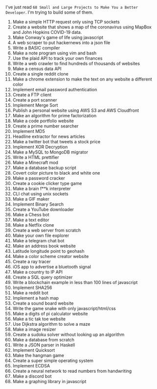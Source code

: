I've just read `68 Small and Large Projects to Make You a Better Developer`.
I'm trying to build some of them.

1) Make a simple HTTP request only using TCP sockets
2) Create a website that shows a map of the coronavirus using MapBox and John Hopkins COVID-19 data.
3) Make Conway's game of life using javascript
4) A web scraper to put hackernews into a json file
5) Write a BASIC compiler
6) Make a note program using vim and bash
7) Use the plaid API to track your own finances
8) Write a web crawler to find hundreds of thousands of websites
9) Make a census data API
10) Create a single reddit clone
11) Make a chrome extension to make the text on any website a different color
12) Implement email password authentication
13) Create a FTP client
14) Create a port scanner
15) Implement Merge Sort
16) Publish a personal website using AWS S3 and AWS Cloudfront
17) Make an algorithm for prime factorization
18) Make a code portfolio website
19) Create a prime number searcher
20) Implement MD5
21) Headline extractor for news articles
22) Make a twitter bot that tweets a stock price
23) Implement XOR Decryption
24) Make a MySQL to MongoDB migrator
25) Write a HTML prettifier
26) Make a Minecraft mod
27) Make a database backup script
28) Covert color picture to black and white one
29) Make a password cracker
30) Create a cookie clicker type game
31) Make a brain f**k interpreter
32) CLI chat using unix sockets
33) Make a GIF maker
34) Implement Binary Search
35) Create a YouTube downloader
36) Make a Chess bot
37) Make a text editor
38) Make a Netflix clone
39) Create a web server from scratch
40) Make your own file explorer
41) Make a telegram chat bot
42) Make an address book website
43) Latitude longitude point to geohash
44) Make a color scheme creator website
45) Create a ray tracer
46) iOS app to advertise a bluetooth signal
47) Make a country to IP API
48) Create a SQL query optimizer
49) Write a blockchain example in less than 100 lines of javascript
50) Implement SHA256
51) Make a reddit bot
52) Implement a hash map
53) Create a sound board website
54) Write the game snake with only javascript/html/css
55) Make a digits of pi calculator website
56) Make a tic tak toe website
57) Use Dijkstra algorithm to solve a maze
58) Make a image resizer
59) Create a sudoku solver without looking up an algorithm 
60) Make a database from scratch
61) Write a JSON parser in Haskell
62) Implement Quicksort
63) Make the hangman game
64) Create a super simple operating system
65) Implement ECDSA
66) Create a neural network to read numbers from handwriting
67) Make a discord bot
68) Make a graphing library in javascript
